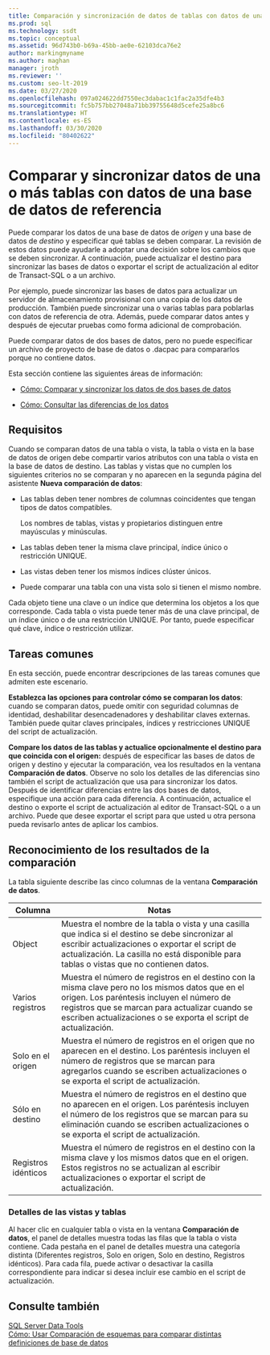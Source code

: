```yaml
---
title: Comparación y sincronización de datos de tablas con datos de una base de datos de referencia
ms.prod: sql
ms.technology: ssdt
ms.topic: conceptual
ms.assetid: 96d743b0-b69a-45bb-ae0e-62103dca76e2
author: markingmyname
ms.author: maghan
manager: jroth
ms.reviewer: ''
ms.custom: seo-lt-2019
ms.date: 03/27/2020
ms.openlocfilehash: 097a024622dd7550ec3dabac1c1fac2a35dfe4b3
ms.sourcegitcommit: fc5b757bb27048a71bb39755648d5cefe25a8bc6
ms.translationtype: HT
ms.contentlocale: es-ES
ms.lasthandoff: 03/30/2020
ms.locfileid: "80402622"
---
```

# <a name="compare-and-synchronize-data-in-one-or-more-tables-with-data-in-a-reference-database"></a>Comparar y sincronizar datos de una o más tablas con datos de una base de datos de referencia

Puede comparar los datos de una base de datos de *origen* y una base de datos de *destino* y especificar qué tablas se deben comparar. La revisión de estos datos puede ayudarle a adoptar una decisión sobre los cambios que se deben sincronizar. A continuación, puede actualizar el destino para sincronizar las bases de datos o exportar el script de actualización al editor de Transact\-SQL o a un archivo.  
  
Por ejemplo, puede sincronizar las bases de datos para actualizar un servidor de almacenamiento provisional con una copia de los datos de producción. También puede sincronizar una o varias tablas para poblarlas con datos de referencia de otra. Además, puede comparar datos antes y después de ejecutar pruebas como forma adicional de comprobación.  
  
Puede comparar datos de dos bases de datos, pero no puede especificar un archivo de proyecto de base de datos o .dacpac para compararlos porque no contiene datos.  
  
Esta sección contiene las siguientes áreas de información:  
  
-   [Cómo: Comparar y sincronizar los datos de dos bases de datos](../ssdt/how-to-compare-and-synchronize-the-data-of-two-databases.md)  
  
-   [Cómo: Consultar las diferencias de los datos](../ssdt/how-to-view-data-differences.md)  
  
## <a name="requirements"></a>Requisitos  
Cuando se comparan datos de una tabla o vista, la tabla o vista en la base de datos de origen debe compartir varios atributos con una tabla o vista en la base de datos de destino. Las tablas y vistas que no cumplen los siguientes criterios no se comparan y no aparecen en la segunda página del asistente **Nueva comparación de datos**:  
  
-   Las tablas deben tener nombres de columnas coincidentes que tengan tipos de datos compatibles.  
  
    Los nombres de tablas, vistas y propietarios distinguen entre mayúsculas y minúsculas.  
  
-   Las tablas deben tener la misma clave principal, índice único o restricción UNIQUE.  
  
-   Las vistas deben tener los mismos índices clúster únicos.  
  
-   Puede comparar una tabla con una vista solo si tienen el mismo nombre.  
  
Cada objeto tiene una clave o un índice que determina los objetos a los que corresponde. Cada tabla o vista puede tener más de una clave principal, de un índice único o de una restricción UNIQUE. Por tanto, puede especificar qué clave, índice o restricción utilizar.  
  
## <a name="common-tasks"></a>Tareas comunes  
En esta sección, puede encontrar descripciones de las tareas comunes que admiten este escenario.  
  
**Establezca las opciones para controlar cómo se comparan los datos**: cuando se comparan datos, puede omitir con seguridad columnas de identidad, deshabilitar desencadenadores y deshabilitar claves externas. También puede quitar claves principales, índices y restricciones UNIQUE del script de actualización.  
  
**Compare los datos de las tablas y actualice opcionalmente el destino para que coincida con el origen:** después de especificar las bases de datos de origen y destino y ejecutar la comparación, vea los resultados en la ventana **Comparación de datos**. Observe no solo los detalles de las diferencias sino también el script de actualización que usa para sincronizar los datos. Después de identificar diferencias entre las dos bases de datos, especifique una acción para cada diferencia. A continuación, actualice el destino o exporte el script de actualización al editor de Transact\-SQL o a un archivo. Puede que desee exportar el script para que usted u otra persona pueda revisarlo antes de aplicar los cambios.  
  
## <a name="understanding-comparison-results"></a><a name="UnderstandingDataCompareResults"></a>Reconocimiento de los resultados de la comparación  
La tabla siguiente describe las cinco columnas de la ventana **Comparación de datos**.  
  
|Columna|Notas|  
|----------|---------|  
|Object|Muestra el nombre de la tabla o vista y una casilla que indica si el destino se debe sincronizar al escribir actualizaciones o exportar el script de actualización. La casilla no está disponible para tablas o vistas que no contienen datos.|  
|Varios registros|Muestra el número de registros en el destino con la misma clave pero no los mismos datos que en el origen. Los paréntesis incluyen el número de registros que se marcan para actualizar cuando se escriben actualizaciones o se exporta el script de actualización.|  
|Solo en el origen|Muestra el número de registros en el origen que no aparecen en el destino. Los paréntesis incluyen el número de registros que se marcan para agregarlos cuando se escriben actualizaciones o se exporta el script de actualización.|  
|Sólo en destino|Muestra el número de registros en el destino que no aparecen en el origen. Los paréntesis incluyen el número de los registros que se marcan para su eliminación cuando se escriben actualizaciones o se exporta el script de actualización.|  
|Registros idénticos|Muestra el número de registros en el destino con la misma clave y los mismos datos que en el origen. Estos registros no se actualizan al escribir actualizaciones o exportar el script de actualización.|  
  
### <a name="table-and-view-details"></a>Detalles de las vistas y tablas  
Al hacer clic en cualquier tabla o vista en la ventana **Comparación de datos**, el panel de detalles muestra todas las filas que la tabla o vista contiene. Cada pestaña en el panel de detalles muestra una categoría distinta (Diferentes registros, Solo en origen, Solo en destino, Registros idénticos). Para cada fila, puede activar o desactivar la casilla correspondiente para indicar si desea incluir ese cambio en el script de actualización.  
  
## <a name="see-also"></a>Consulte también  
[SQL Server Data Tools](../ssdt/sql-server-data-tools.md)  
[Cómo: Usar Comparación de esquemas para comparar distintas definiciones de base de datos](../ssdt/how-to-use-schema-compare-to-compare-different-database-definitions.md)  
  
